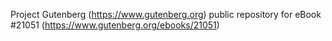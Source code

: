 Project Gutenberg (https://www.gutenberg.org) public repository for eBook #21051 (https://www.gutenberg.org/ebooks/21051)
